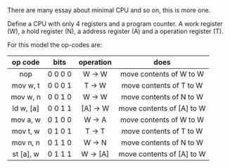 There are many essay about minimal CPU and so on, this is more one.

Define a CPU with only 4 registers and a program counter. A work register (W), a hold register (N), a address register (A) and a operation register (T). 

For this model the op-codes are:

  | op code | bits | operation | does |
  | :----: | :----: | :----: | :----: |
  | nop | 0 0 0 0 | W -> W | move contents of W to W |
  | mov w, t | 0 0 0 1 | T -> W | move contents of T to W |
  | mov w, n | 0 0 1 0 | W -> W | move contents of N to W |
  | ld w, [a] | 0 0 1 1 | [A] -> W | move contents of [A] to W |
  | mov a, w | 0 1 0 0 | W -> A | move contents of W to W |
  | mov t, w | 0 1 0 1 | T -> T | move contents of T to W |
  | mov n, n | 0 1 1 0 | W -> N | move contents of N to W |
  | st [a], w | 0 1 1 1 | W -> [A] | move contents of [A] to W |
